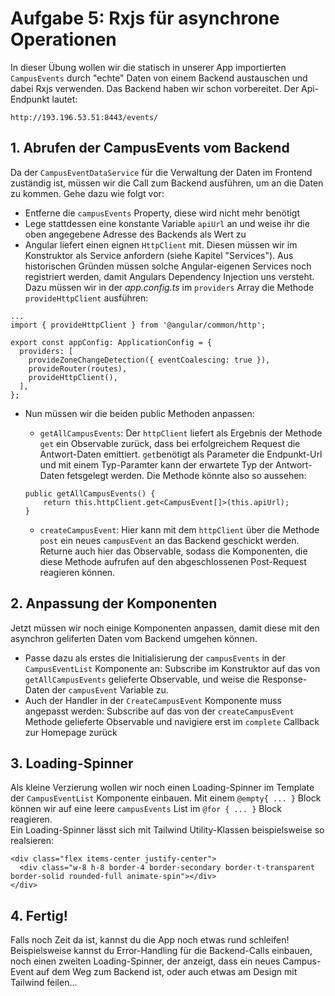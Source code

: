 # Aufgabe 5: Rxjs für asynchrone Operationen

In dieser Übung wollen wir die statisch in unserer App importierten `CampusEvents` durch "echte" Daten von einem Backend austauschen und dabei Rxjs verwenden. Das Backend haben wir schon vorbereitet. Der Api-Endpunkt lautet:

```
http://193.196.53.51:8443/events/
```

## 1. Abrufen der CampusEvents vom Backend

Da der `CampusEventDataService` für die Verwaltung der Daten im Frontend zuständig ist, müssen wir die Call zum Backend ausführen, um an die Daten zu kommen. Gehe dazu wie folgt vor:

- Entferne die `campusEvents` Property, diese wird nicht mehr benötigt
- Lege stattdessen eine konstante Variable `apiUrl` an und weise ihr die oben angegebene Adresse des Backends als Wert zu
- Angular liefert einen eignen `HttpClient` mit. Diesen müssen wir im Konstruktor als Service anfordern (siehe Kapitel "Services"). Aus historischen Gründen müssen solche Angular-eigenen Services noch registriert werden, damit Angulars Dependency Injection uns versteht. Dazu müssen wir in der _app.config.ts_ im `providers` Array die Methode `provideHttpClient` ausführen:

```
...
import { provideHttpClient } from '@angular/common/http';

export const appConfig: ApplicationConfig = {
  providers: [
    provideZoneChangeDetection({ eventCoalescing: true }),
    provideRouter(routes),
    provideHttpClient(),
  ],
};
```

- Nun müssen wir die beiden public Methoden anpassen:

  - `getAllCampusEvents`: Der `httpClient` liefert als Ergebnis der Methode `get` ein Observable zurück, dass bei erfolgreichem Request die Antwort-Daten emittiert. `get`benötigt als Parameter die Endpunkt-Url und mit einem Typ-Paramter kann der erwartete Typ der Antwort-Daten fetsgelegt werden. Die Methode könnte also so aussehen:

  ```
  public getAllCampusEvents() {
      return this.httpClient.get<CampusEvent[]>(this.apiUrl);
  }
  ```

  - `createCampusEvent`: Hier kann mit dem `httpClient` über die Methode `post` ein neues `campusEvent` an das Backend geschickt werden. Returne auch hier das Observable, sodass die Komponenten, die diese Methode aufrufen auf den abgeschlossenen Post-Request reagieren können.

## 2. Anpassung der Komponenten

Jetzt müssen wir noch einige Komponenten anpassen, damit diese mit den asynchron geliferten Daten vom Backend umgehen können.

- Passe dazu als erstes die Initialisierung der `campusEvents` in der `CampusEventList` Komponente an: Subscribe im Konstruktor auf das von `getAllCampusEvents` gelieferte Observable, und weise die Response-Daten der `campusEvent` Variable zu.
- Auch der Handler in der `CreateCampusEvent` Komponente muss angepasst werden: Subscribe auf das von der `createCampusEvent` Methode gelieferte Observable und navigiere erst im `complete` Callback zur Homepage zurück

## 3. Loading-Spinner

Als kleine Verzierung wollen wir noch einen Loading-Spinner im Template der `CampusEventList` Komponente einbauen. Mit einem `@empty{ ... }` Block können wir auf eine leere `campusEvents` List im `@for { ... }` Block reagieren.\
 Ein Loading-Spinner lässt sich mit Tailwind Utility-Klassen beispielsweise so realsieren:

```
<div class="flex items-center justify-center">
  <div class="w-8 h-8 border-4 border-secondary border-t-transparent border-solid rounded-full animate-spin"></div>
</div>
```

## 4. Fertig!

Falls noch Zeit da ist, kannst du die App noch etwas rund schleifen! Beispielsweise kannst du Error-Handling für die Backend-Calls einbauen, noch einen zweiten Loading-Spinner, der anzeigt, dass ein neues Campus-Event auf dem Weg zum Backend ist, oder auch etwas am Design mit Tailwind feilen...
